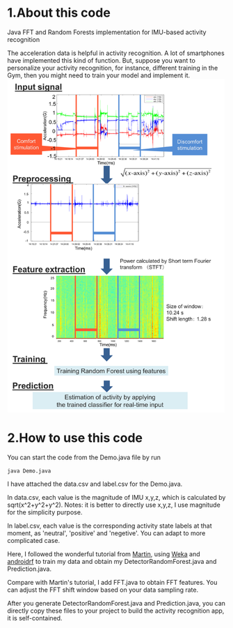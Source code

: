# 1.About this code
Java FFT and Random Forests implementation for IMU-based activity recognition

The acceleration data is helpful in activity recognition. A lot of smartphones have implemented this kind of function. But, suppose you want to personalize your activity recognition, for instance, different training in the Gym, then you might need to train your model and implement it.
<img src="https://github.com/fandulu/Build-your-IMU-based-activity-recognition-on-phone/blob/master/data_flow.png" width="500">


# 2.How to use this code
You can start the code from the Demo.java file by run
```
java Demo.java
```
I have attached the data.csv and label.csv for the Demo.java.

In data.csv, each value is the magnitude of IMU x,y,z, which is calculated by sqrt(x^2+y^2+y^2). 
Notes: it is better to directly use x,y,z, I use magnitude for the simplicity purpose.

In label.csv, each value is the corresponding activity state labels at that moment, as 'neutral', 'positive' and 'negetive'.
You can adapt to more complicated case.

Here, I followed the wonderful tutorial from [Martin](https://github.com/fandulu/Build-your-IMU-based-activity-recognition-on-phone/blob/master/RandomForest%20%E2%80%93%20Martin's%20Blog.pdf), using [Weka](https://www.cs.waikato.ac.nz/ml/weka/) and [androidrf](https://github.com/fandulu/androidrf) to train my data and obtain my DetectorRandomForest.java and Prediction.java.

Compare with Martin's tutorial, I add FFT.java to obtain FFT features. You can adjust the FFT shift window based on your data sampling rate.

After you generate DetectorRandomForest.java and Prediction.java, you can directly copy these files to your project to build the activity recognition app, it is self-contained.
